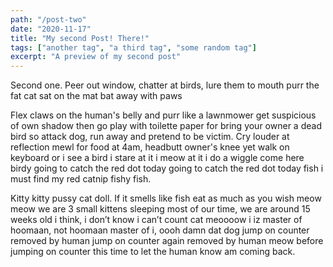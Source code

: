 ```yaml
---
path: "/post-two"
date: "2020-11-17"
title: "My second Post! There!"
tags: ["another tag", "a third tag", "some random tag"]
excerpt: "A preview of my second post"
---
```


Second one. Peer out window, chatter at birds, lure them to mouth purr the fat cat sat on the mat bat away with paws

Flex claws on the human's belly and purr like a lawnmower get suspicious of own shadow then go play with toilette paper for bring your owner a dead bird so attack dog, run away and pretend to be victim. Cry louder at reflection mewl for food at 4am, headbutt owner's knee yet walk on keyboard or i see a bird i stare at it i meow at it i do a wiggle come here birdy going to catch the red dot today going to catch the red dot today fish i must find my red catnip fishy fish.

Kitty kitty pussy cat doll. If it smells like fish eat as much as you wish meow meow we are 3 small kittens sleeping most of our time, we are around 15 weeks old i think, i don’t know i can’t count cat meoooow i iz master of hoomaan, not hoomaan master of i, oooh damn dat dog jump on counter removed by human jump on counter again removed by human meow before jumping on counter this time to let the human know am coming back.
